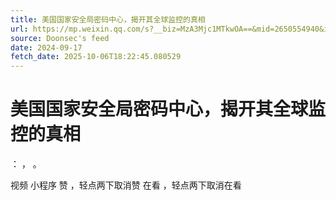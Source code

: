 ```yaml
---
title: 美国国家安全局密码中心，揭开其全球监控的真相
url: https://mp.weixin.qq.com/s?__biz=MzA3Mjc1MTkwOA==&mid=2650554940&idx=1&sn=29640425eafebb1a5e11ea1a5f75c41e
source: Doonsec's feed
date: 2024-09-17
fetch_date: 2025-10-06T18:22:45.080529
---
```


# 美国国家安全局密码中心，揭开其全球监控的真相

：
，
。

视频
小程序
赞
，轻点两下取消赞
在看
，轻点两下取消在看
